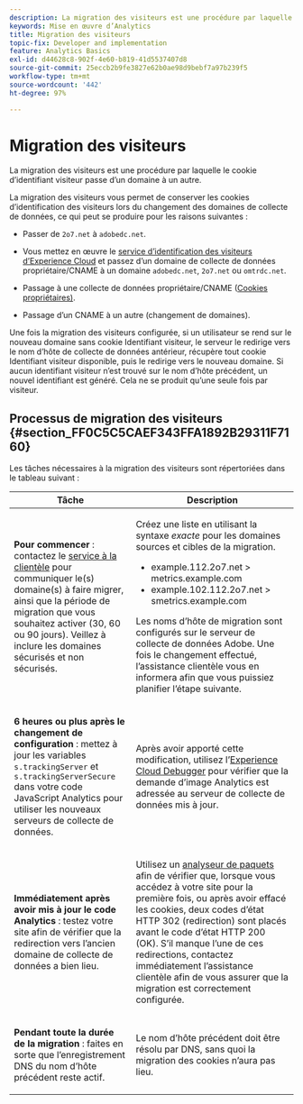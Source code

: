 ```yaml
---
description: La migration des visiteurs est une procédure par laquelle le cookie d’identifiant visiteur passe d’un domaine à un autre.
keywords: Mise en œuvre d’Analytics
title: Migration des visiteurs
topic-fix: Developer and implementation
feature: Analytics Basics
exl-id: d44628c8-902f-4e60-b819-41d5537407d8
source-git-commit: 25eccb2b9fe3827e62b0ae98d9bebf7a97b239f5
workflow-type: tm+mt
source-wordcount: '442'
ht-degree: 97%

---
```


# Migration des visiteurs

La migration des visiteurs est une procédure par laquelle le cookie d’identifiant visiteur passe d’un domaine à un autre.

La migration des visiteurs vous permet de conserver les cookies d’identification des visiteurs lors du changement des domaines de collecte de données, ce qui peut se produire pour les raisons suivantes :

* Passer de `2o7.net` à `adobedc.net`.

* Vous mettez en œuvre le [service dʼidentification des visiteurs dʼExperience Cloud](https://experienceleague.adobe.com/docs/id-service/using/home.html?lang=fr) et passez dʼun domaine de collecte de données propriétaire/CNAME à un domaine `adobedc.net`, `2o7.net` ou `omtrdc.net`.

* Passage à une collecte de données propriétaire/CNAME ([Cookies propriétaires)](https://experienceleague.adobe.com/docs/core-services/interface/ec-cookies/cookies-first-party.html?lang=fr).

* Passage d’un CNAME à un autre (changement de domaines).

Une fois la migration des visiteurs configurée, si un utilisateur se rend sur le nouveau domaine sans cookie Identifiant visiteur, le serveur le redirige vers le nom d’hôte de collecte de données antérieur, récupère tout cookie Identifiant visiteur disponible, puis le redirige vers le nouveau domaine. Si aucun identifiant visiteur n’est trouvé sur le nom d’hôte précédent, un nouvel identifiant est généré. Cela ne se produit qu’une seule fois par visiteur.

## Processus de migration des visiteurs  {#section_FF0C5C5CAEF343FFA1892B29311F7160}

Les tâches nécessaires à la migration des visiteurs sont répertoriées dans le tableau suivant :

<table id="table_7B2535FC3E264216A299686415C6B21C"> 
 <thead> 
  <tr> 
   <th colname="col1" class="entry"> Tâche </th> 
   <th colname="col3" class="entry"> Description </th> 
  </tr> 
 </thead>
 <tbody> 
  <tr> 
   <td colname="col1"> <p> <b>Pour commencer</b> : contactez le <a href="https://helpx.adobe.com/fr/marketing-cloud/contact-support.html"  >service à la clientèle</a> pour communiquer le(s) domaine(s) à faire migrer, ainsi que la période de migration que vous souhaitez activer (30, 60 ou 90 jours). Veillez à inclure les domaines sécurisés et non sécurisés. </p> </td> 
   <td colname="col3"> <p>Créez une liste en utilisant la syntaxe <i>exacte</i> pour les domaines sources et cibles de la migration. </p> 
    <ul id="ul_067EC5C7619141A6BDFBC209C9FD47E2"> 
     <li id="li_0723D948465A49C1871B81207AEDC4DC">example.112.2o7.net &gt; metrics.example.com </li> 
     <li id="li_B0CA15A593BD4AB9802E33A3FF037C7A">example.102.112.2o7.net &gt; smetrics.example.com </li> 
    </ul> <p>Les noms d’hôte de migration sont configurés sur le serveur de collecte de données Adobe. Une fois le changement effectué, l’assistance clientèle vous en informera afin que vous puissiez planifier l’étape suivante. </p> </td> 
  </tr> 
  <tr> 
   <td colname="col1"> <p> <b>6 heures ou plus après le changement de configuration</b> : mettez à jour les variables <code> s.trackingServer</code> et <code> s.trackingServerSecure</code> dans votre code JavaScript Analytics pour utiliser les nouveaux serveurs de collecte de données. </p> </td> 
   <td colname="col3"> <p>Après avoir apporté cette modification, utilisez lʼ<a href="https://experienceleague.adobe.com/docs/debugger/using/experience-cloud-debugger.html?lang=fr">Experience Cloud Debugger</a> pour vérifier que la demande dʼimage Analytics est adressée au serveur de collecte de données mis à jour. </p> </td> 
  </tr> 
  <tr> 
   <td colname="col1"> <p> <b>Immédiatement après avoir mis à jour le code Analytics</b> : testez votre site afin de vérifier que la redirection vers l’ancien domaine de collecte de données a bien lieu. </p> </td> 
   <td colname="col3"> <p>Utilisez un <a href="../implement/validate/packet-monitor.md"> analyseur de paquets</a> afin de vérifier que, lorsque vous accédez à votre site pour la première fois, ou après avoir effacé les cookies, deux codes dʼétat HTTP 302 (redirection) sont placés avant le code dʼétat HTTP 200 (OK). S’il manque l’une de ces redirections, contactez immédiatement l’assistance clientèle afin de vous assurer que la migration est correctement configurée. </p> </td> 
  </tr> 
  <tr> 
   <td colname="col1"> <p> <b>Pendant toute la durée de la migration</b> : faites en sorte que l’enregistrement DNS du nom d’hôte précédent reste actif. </p> </td> 
   <td colname="col3"> <p>Le nom d’hôte précédent doit être résolu par DNS, sans quoi la migration des cookies n’aura pas lieu. </p> </td> 
  </tr> 
 </tbody> 
</table>
